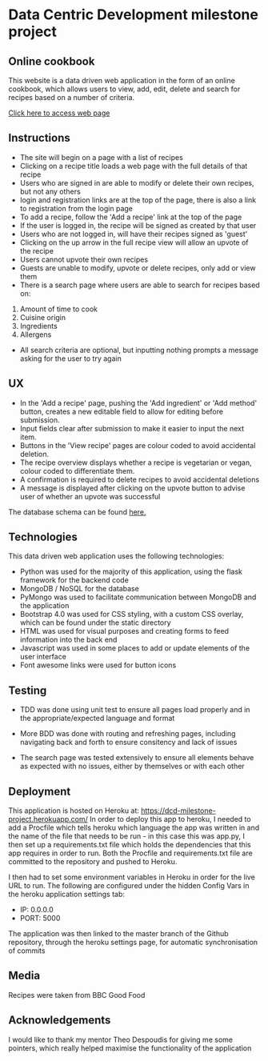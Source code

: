 # Data Centric Development milestone project

## Online cookbook

This website is a data driven web application in the form of an online cookbook,
which allows users to view, add, edit, delete and search for recipes based on a 
number of criteria.

[Click here to access web page](https://dcd-milestone-project.herokuapp.com)

## Instructions

- The site will begin on a page with a list of recipes
- Clicking on a recipe title loads a web page with the full details of that recipe
- Users who are signed in are able to modify or delete their own recipes, but not any others
- login and registration links are at the top of the page, there is also a link to
    registration from the login page
- To add a recipe, follow the 'Add a recipe' link at the top of the page
- If the user is logged in, the recipe will be signed as created by that user
- Users who are not logged in, will have their recipes signed as 'guest'
- Clicking on the up arrow in the full recipe view will allow an upvote of the recipe
- Users cannot upvote their own recipes
- Guests are unable to modify, upvote or delete recipes, only add or view them
- There is a search page where users are able to search for recipes based on:
1. Amount of time to cook
2. Cuisine origin
3. Ingredients
4. Allergens
- All search criteria are optional, but inputting nothing prompts a message asking for the user to try again

## UX

- In the 'Add a recipe' page, pushing the 'Add ingredient' or 'Add method' button, creates a new editable field to allow for editing before submission.
- Input fields clear after submission to make it easier to input the next item.
- Buttons in the 'View recipe' pages are colour coded to avoid accidental deletion.
- The recipe overview displays whether a recipe is vegetarian or vegan, colour 
    coded to differentiate them.
- A confirmation is required to delete recipes to avoid accidental deletions
- A message is displayed after clicking on the upvote button to advise user of whether an upvote was successful

The database schema can be found [here.](https://github.com/NinjaAiden/dcd-milestone-project/blob/master/docs/database_schema.png)

## Technologies

This data driven web application uses the following technologies:

- Python was used for the majority of this application, using the flask framework for the backend code
- MongoDB / NoSQL for the database
- PyMongo was used to facilitate communication between MongoDB and the application
- Bootstrap 4.0 was used for CSS styling, with a custom CSS overlay, which can be found under the static directory
- HTML was used for visual purposes and creating forms to feed information into the back end
- Javascript was used in some places to add or update elements of the user interface
- Font awesome links were used for button icons

## Testing

- TDD was done using unit test to ensure all pages load properly and in the appropriate/expected language and format

- More BDD was done with routing and refreshing pages, including navigating back and forth to ensure consitency and lack of issues

- The search page was tested extensively to ensure all elements behave as expected with no issues, either by themselves or with each other

## Deployment

This application is hosted on Heroku at: https://dcd-milestone-project.herokuapp.com/ In order to deploy this app to heroku, I needed to add a Procfile which tells heroku which language the app was written in and the name of the file that needs to be run - in this case this was app.py, I then set up a requirements.txt file which holds the dependencies that this app requires in order to run. Both the Procfile and requirements.txt file are committed to the repository and pushed to Heroku.

I then had to set some environment variables in Heroku in order for the live URL to run.
The following are configured under the hidden Config Vars in the heroku application settings tab:

- IP: 0.0.0.0
- PORT: 5000

The application was then linked to the master branch of the Github repository, through the heroku settings page, for automatic synchronisation of commits

## Media

Recipes were taken from BBC Good Food

## Acknowledgements

I would like to thank my mentor Theo Despoudis for giving me some pointers, which really helped maximise the functionality of the application